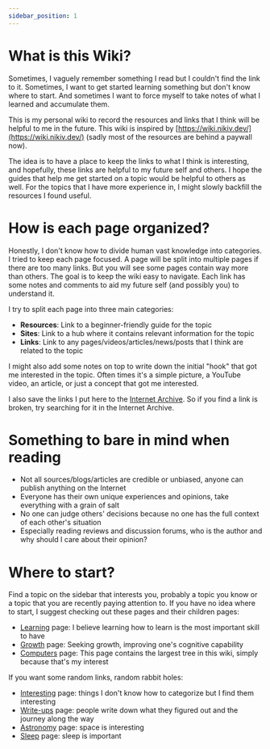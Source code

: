 ```yaml
---
sidebar_position: 1
---
```


# What is this Wiki?

Sometimes, I vaguely remember something I read but I couldn't find the link to
it. Sometimes, I want to get started learning something but don't know where to
start. And sometimes I want to force myself to take notes of what I learned and
accumulate them.

This is my personal wiki to record the resources and links that I think will be
helpful to me in the future. This wiki is inspired by
[https://wiki.nikiv.dev/](https://wiki.nikiv.dev/) (sadly most of the resources
are behind a paywall now).

The idea is to have a place to keep the links to what I think is interesting,
and hopefully, these links are helpful to my future self and others. I hope the
guides that help me get started on a topic would be helpful to others as well.
For the topics that I have more experience in, I might slowly backfill the
resources I found useful.

# How is each page organized?

Honestly, I don't know how to divide human vast knowledge into categories. I
tried to keep each page focused. A page will be split into multiple pages if
there are too many links. But you will see some pages contain way more than
others. The goal is to keep the wiki easy to navigate. Each link has some notes
and comments to aid my future self (and possibly you) to understand it.

I try to split each page into three main categories:

- **Resources**: Link to a beginner-friendly guide for the topic
- **Sites**: Link to a hub where it contains relevant information for the topic
- **Links**: Link to any pages/videos/articles/news/posts that I think are
  related to the topic

I might also add some notes on top to write down the initial "hook" that got me
interested in the topic. Often times it's a simple picture, a YouTube video, an
article, or just a concept that got me interested.

I also save the links I put here to the
[Internet Archive](https://archive.org/). So if you find a link is broken, try
searching for it in the Internet Archive.

# Something to bare in mind when reading

- Not all sources/blogs/articles are credible or unbiased, anyone can publish
  anything on the Internet
- Everyone has their own unique experiences and opinions, take everything with a
  grain of salt
- No one can judge others' decisions because no one has the full context of each
  other's situation
- Especially reading reviews and discussion forums, who is the author and why
  should I care about their opinion?

# Where to start?

Find a topic on the sidebar that interests you, probably a topic you know or a
topic that you are recently paying attention to. If you have no idea where to
start, I suggest checking out these pages and their children pages:

- [Learning](./learning) page: I believe learning how to learn is the most
  important skill to have
- [Growth](./learning/growth/growth.md) page: Seeking growth, improving one's
  cognitive capability
- [Computers](./computers) page: This page contains the largest tree in this
  wiki, simply because that's my interest

If you want some random links, random rabbit holes:

- [Interesting](./interesting/incidents.md) page: things I don't know how to
  categorize but I find them interesting
- [Write-ups](./interesting/write-ups.md) page: people write down what they
  figured out and the journey along the way
- [Astronomy](./astronomy.md) page: space is interesting
- [Sleep](./wellbeing/sleep.md) page: sleep is important

